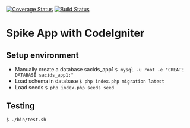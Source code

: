 [![Coverage Status](https://coveralls.io/repos/github/gakyoo/sample-php-codeigniter/badge.svg?branch=master)](https://coveralls.io/github/gakyoo/sample-php-codeigniter?branch=master) [![Build Status](https://travis-ci.org/gakyoo/sample-php-codeigniter.svg?branch=master)](https://travis-ci.org/gakyoo/sample-php-codeigniter)

# Spike App with CodeIgniter

## Setup environment

* Manually create a database sacids_app1
  `$ mysql -u root -e "CREATE DATABASE sacids_app1;"`
* Load schema in database
  `$ php index.php migration latest`
* Load seeds
  `$ php index.php seeds seed`

## Testing

```
$ ./bin/test.sh
```

